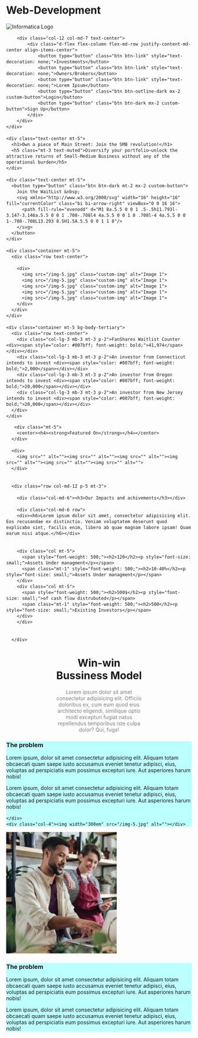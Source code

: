 # Web-Development



<!DOCTYPE html>
<html lang="en">
<head>
    <meta charset="UTF-8">
    <meta name="viewport" content="width=device-width, initial-scale=1.0">
    <link href="https://cdn.jsdelivr.net/npm/bootstrap@5.3.3/dist/css/bootstrap.min.css" rel="stylesheet" integrity="sha384-QWTKZyjpPEjISv5WaRU9OFeRpok6YctnYmDr5pNlyT2bRjXh0JMhjY6hW+ALEwIH" crossorigin="anonymous">
    <script src="https://cdn.jsdelivr.net/npm/bootstrap@5.3.3/dist/js/bootstrap.bundle.min.js" integrity="sha384-YvpcrYf0tY3lHB60NNkmXc5s9fDVZLESaAA55NDzOxhy9GkcIdslK1eN7N6jIeHz" crossorigin="anonymous"></script>
    <title>Web-Page</title>
    <style>
        .custom-button {
            border-radius: 2em;
            padding-left: 2em;
            padding-right: 2em;
        }
        .custom-img {
            height: auto;
            max-width: 100%;
        }
        .text-muted {
            font-weight: 400;
        }
    </style>
</head>
<body>
  <div class="container-fluid mt-3">
    <div class="row align-items-start">
        <div class="col-12 col-md-5 text-center mb-3 mb-md-0" >
            <img src="https://networkinginfotech.com/Images/Informatica_logos.png"
                class="img-fluid"
                alt="Informatica Logo"
                style="height: 50px; width: auto;">
        </div>

        <div class="col-12 col-md-7 text-center">
            <div class="d-flex flex-column flex-md-row justify-content-md-center align-items-center">
                <button type="button" class="btn btn-link" style="text-decoration: none;">Investments</button>
                <button type="button" class="btn btn-link" style="text-decoration: none;">Owners/Brokers</button>
                <button type="button" class="btn btn-link" style="text-decoration: none;">Lorem Ipsum</button>
                <button type="button" class="btn btn-outline-dark mx-2 custom-button">Login</button>
                <button type="button" class="btn btn-dark mx-2 custom-button">Sign Up</button>
            </div>
        </div>
    </div>

    <div class="text-center mt-5">
      <h1>Own a piece of Main Street: Join the SMB revolution!</h1>
      <h5 class="mt-3 text-muted">Diversify your portfolio—unlock the attractive returns of Small-Medium Business without any of the operational burden</h5>
    </div>

    <div class="text-center mt-5">
      <button type="button" class="btn btn-dark mt-2 mx-2 custom-button">
        Join the WaitList &nbsp;
        <svg xmlns="http://www.w3.org/2000/svg" width="16" height="16" fill="currentColor" class="bi bi-arrow-right" viewBox="0 0 16 16">
          <path fill-rule="evenodd" d="M1 8a.5.5 0 0 1 .5-.5h11.793l-3.147-3.146a.5.5 0 0 1 .708-.708l4 4a.5.5 0 0 1 0 .708l-4 4a.5.5 0 0 1-.708-.708L13.293 8.5H1.5A.5.5 0 0 1 1 8"/>
        </svg>
      </button>
    </div>

    <div class="container mt-5">
      <div class="row text-center">
       
        <div>
          <img src="/img-5.jpg" class="custom-img" alt="Image 1">
          <img src="/img-5.jpg" class="custom-img" alt="Image 1">
          <img src="/img-5.jpg" class="custom-img" alt="Image 1">
          <img src="/img-5.jpg" class="custom-img" alt="Image 1">
          <img src="/img-5.jpg" class="custom-img" alt="Image 1">
        </div>
      </div>
    </div>

    <div class="container mt-5 bg-body-tertiary">
      <div class="row text-center">
        <div class="col-lg-3 mb-3 mt-3 p-2">FanShares Waitlist Counter <div><span style="color: #007bff; font-weight: bold;">41,974</span></div></div>
        <div class="col-lg-3 mb-3 mt-3 p-2">An investor from Connecticut intends to invest <div><span style="color: #007bff; font-weight: bold;">2,000</span></div></div>
        <div class="col-lg-3 mb-3 mt-3 p-2">An investor from Oregon intends to invest <div><span style="color: #007bff; font-weight: bold;">20,000</span></div></div>
        <div class="col-lg-3 mb-3 mt-3 p-2">An investor from New Jersey intends to invest <div><span style="color: #007bff; font-weight: bold;">20,000</span></div></div>
      </div>
    </div>


<!--    =============================================================================================================   -->

       <div class="mt-5">
        <center><h4><strong>Featured On</strong></h4></center>
      </div>

      <div>
        <img src="" alt=""><img src="" alt=""><img src="" alt=""><img src="" alt=""><img src="" alt=""><img src="" alt="">
      </div>


      <div class="row col-md-12 p-5 mt-3">   

        <div class="col-md-6"><h3>Our Impacts and achivements</h3></div>

        <div class="col-md-6 row">
        <div><h6>Lorem ipsum dolor sit amet, consectetur adipisicing elit. Eos recusandae ex distinctio. Veniam voluptatem deserunt quod explicabo sint, facilis enim, libero ab quae magnam labore ipsam! Quam earum nisi atque.</h6></div>
        
        
        <div class="col mt-5">
          <span style="font-weight: 500;"><h2>120</h2><p style="font-size: small;">Assets Under managment</p></span>
          <span class="mt-1" style="font-weight: 500;"><h2>10-40%</h2><p style="font-size: small;">Assets Under managment</p></span>
        </div>
        <div class="col mt-5">
          <span style="font-weight: 500;"><h2>500$</h2><p style="font-size: small;">of cash flow distrubuted</p></span>
          <span class="mt-1" style="font-weight: 500;"><h2>500</h2><p style="font-size: small;">Existing Investors</p></span>
        </div>
        </div>


      </div>

<!-- ================================================================================================================= -->


<div style="text-align: center; width: 50%; margin: auto;">
<h1>Win-win Bussiness Model</h1>
<p style="color: gray;">Lorem ipsum dolor sit amet consectetur adipisicing elit. Officiis doloribus ex, cum eum quod eius architecto eligendi, similique optio modi excepturi fugiat natus repellendus temporibus iste culpa dolor? Qui, fuga!</p>
</div>  


<div class="row col-md-12 justify-content-center m-5" style="margin: auto;">
    <div class="col-4 p-5" style="background-color: rgb(188, 255, 255);"><h3>The problem</h3><p>Lorem ipsum, dolor sit amet consectetur adipisicing elit. Aliquam totam obcaecati quam saepe iusto accusamus eveniet tenetur adipisci, eius, voluptas ad perspiciatis eum possimus excepturi iure. Aut asperiores harum nobis!</p>
      <p>Lorem ipsum, dolor sit amet consectetur adipisicing elit. Aliquam totam obcaecati quam saepe iusto accusamus eveniet tenetur adipisci, eius, voluptas ad perspiciatis eum possimus excepturi iure. Aut asperiores harum nobis!</p>
     
    </div>
    <div class="col-4"><img width="300em" src="/img-5.jpg" alt=""></div>
</div>

<div class="row col-md-12 justify-content-center m-5" style="margin: auto;">
  <div class="col-4"><img width="300em" src="/img-5.jpg" alt=""></div>
  <div class="col-4 p-5" style="background-color: rgb(188, 255, 255);"><h3>The problem</h3><p>Lorem ipsum, dolor sit amet consectetur adipisicing elit. Aliquam totam obcaecati quam saepe iusto accusamus eveniet tenetur adipisci, eius, voluptas ad perspiciatis eum possimus excepturi iure. Aut asperiores harum nobis!</p>
    <p>Lorem ipsum, dolor sit amet consectetur adipisicing elit. Aliquam totam obcaecati quam saepe iusto accusamus eveniet tenetur adipisci, eius, voluptas ad perspiciatis eum possimus excepturi iure. Aut asperiores harum nobis!</p>
   
  </div>
</div>




</div>
</body>
</html>








